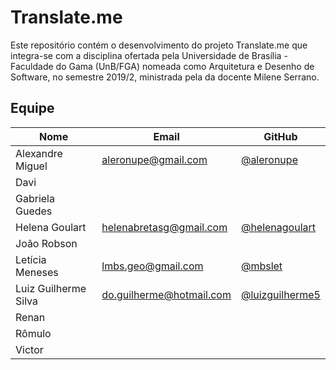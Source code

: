 # Translate.me
Este repositório contém o desenvolvimento do projeto Translate.me que integra-se com a disciplina ofertada pela Universidade de Brasília - Faculdade do Gama (UnB/FGA) nomeada como Arquitetura e Desenho de Software, no semestre 2019/2, ministrada pela da docente Milene Serrano.

## Equipe

| Nome | Email | GitHub|
|--|--|--|
| Alexandre Miguel | aleronupe@gmail.com | [@aleronupe](https://github.com/aleronupe) |
| Davi |  |  |
| Gabriela Guedes |  |  |
| Helena Goulart | helenabretasg@gmail.com | [@helenagoulart](https://github.com/helenagoulart) |
| João Robson | |  |
| Letícia Meneses| lmbs.geo@gmail.com | [@mbslet](https://github.com/mbslet)|
| Luiz Guilherme Silva | do.guilherme@hotmail.com | [@luizguilherme5](https://github.com/luizguilherme5) |
| Renan |  |  |
| Rômulo|  | |
| Victor |  | | |
